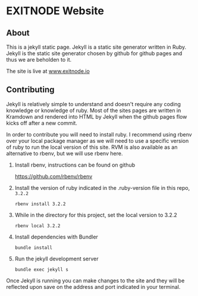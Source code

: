 # EXITNODE Website

## About

This is a jekyll static page.  Jekyll is a static site generator written in Ruby.  Jekyll is the static site generator chosen by github for github pages and thus we are beholden to it.

The site is live at www.exitnode.io

## Contributing

Jekyll is relatively simple to understand and doesn't require any coding knowledge or knowledge of ruby.  Most of the sites pages are written in Kramdown and rendered into HTML by Jekyll when the github pages flow kicks off after a new commit.

In order to contribute you will need to install ruby.  I recommend using rbenv over your local package manager as we will need to use a specific version of ruby to run the local version of this site.  RVM is also available as an alternative to rbenv, but we will use rbenv here.

1. Install rbenv, instructions can be found on github

	https://github.com/rbenv/rbenv
2. Install the version of ruby indicated in the .ruby-version file in this repo, `3.2.2`

	`rbenv install 3.2.2`
3. While in the directory for this project, set the local version to 3.2.2

	`rbenv local 3.2.2`
4. Install dependencies with Bundler

	`bundle install`
5. Run the jekyll development server

	`bundle exec jekyll s`

Once Jekyll is running you can make changes to the site and they will be reflected upon save on the address and port indicated in your terminal.
